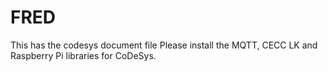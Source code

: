 # FRED
This has the codesys document file 
Please install the MQTT, CECC LK and Raspberry Pi libraries for CoDeSys.
